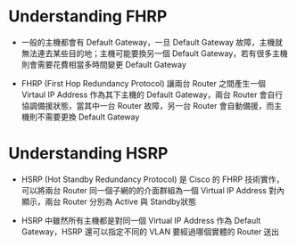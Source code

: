 # Understanding FHRP

+ 一般的主機都會有 Default Gateway，一旦 Default Gateway 故障，主機就無法連去某些目的地；主機可能要換另一個 Default Gateway，若有很多主機則會需要花費相當多時間變更 Default Gateway

+ FHRP (First Hop Redundancy Protocol) 讓兩台 Router 之間產生一個 Virtaul IP Address 作為其下主機的 Default Gateway，兩台 Router 會自行協調備援狀態，當其中一台 Router 故障，另一台 Router 會自動備援，而主機則不需要更換 Default Gateway

# Understanding HSRP

+ HSRP (Hot Standby Redundancy Protocol) 是 Cisco 的 FHRP 技術實作，可以將兩台 Router 同一個子網的的介面群組為一個 Virtual IP Address 對內顯示，兩台 Router 分別為 Active 與 Standby狀態

+ HSRP 中雖然所有主機都是對同一個 Virtual IP Address 作為 Default Gateway，HSRP 還可以指定不同的 VLAN 要經過哪個實體的 Router 送出